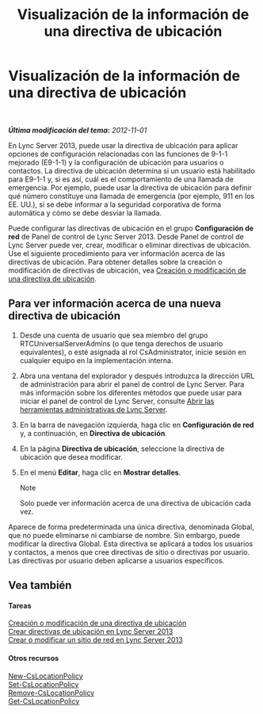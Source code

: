 ﻿---
title: Visualización de la información de una directiva de ubicación
TOCTitle: Visualización de la información de una directiva de ubicación
ms:assetid: 14e41bcb-ea0a-49c2-99b3-1f61fc34416d
ms:mtpsurl: https://technet.microsoft.com/es-es/library/Gg520954(v=OCS.15)
ms:contentKeyID: 48274519
ms.date: 01/07/2017
mtps_version: v=OCS.15
ms.translationtype: HT
---

# Visualización de la información de una directiva de ubicación

 

_**Última modificación del tema:** 2012-11-01_

En Lync Server 2013, puede usar la directiva de ubicación para aplicar opciones de configuración relacionadas con las funciones de 9-1-1 mejorado (E9-1-1) y la configuración de ubicación para usuarios o contactos. La directiva de ubicación determina si un usuario está habilitado para E9-1-1 y, si es así, cuál es el comportamiento de una llamada de emergencia. Por ejemplo, puede usar la directiva de ubicación para definir qué número constituye una llamada de emergencia (por ejemplo, 911 en los EE. UU.), si se debe informar a la seguridad corporativa de forma automática y cómo se debe desviar la llamada.

Puede configurar las directivas de ubicación en el grupo **Configuración de red** de Panel de control de Lync Server 2013. Desde Panel de control de Lync Server puede ver, crear, modificar o eliminar directivas de ubicación. Use el siguiente procedimiento para ver información acerca de las directivas de ubicación. Para obtener detalles sobre la creación o modificación de directivas de ubicación, vea [Creación o modificación de una directiva de ubicación](lync-server-2013-creating-or-modifying-a-location-policy.md).

## Para ver información acerca de una nueva directiva de ubicación

1.  Desde una cuenta de usuario que sea miembro del grupo RTCUniversalServerAdmins (o que tenga derechos de usuario equivalentes), o esté asignada al rol CsAdministrator, inicie sesión en cualquier equipo en la implementación interna.

2.  Abra una ventana del explorador y después introduzca la dirección URL de administración para abrir el panel de control de Lync Server. Para más información sobre los diferentes métodos que puede usar para iniciar el panel de control de Lync Server, consulte [Abrir las herramientas administrativas de Lync Server](lync-server-2013-open-lync-server-administrative-tools.md).

3.  En la barra de navegación izquierda, haga clic en **Configuración de red** y, a continuación, en **Directiva de ubicación**.

4.  En la página **Directiva de ubicación**, seleccione la directiva de ubicación que desea modificar.

5.  En el menú **Editar**, haga clic en **Mostrar detalles**.
    

    > [!NOTE]
    > Solo puede ver información acerca de una directiva de ubicación cada vez.



Aparece de forma predeterminada una única directiva, denominada Global, que no puede eliminarse ni cambiarse de nombre. Sin embargo, puede modificar la directiva Global. Esta directiva se aplicará a todos los usuarios y contactos, a menos que cree directivas de sitio o directivas por usuario. Las directivas por usuario deben aplicarse a usuarios específicos.

## Vea también

#### Tareas

[Creación o modificación de una directiva de ubicación](lync-server-2013-creating-or-modifying-a-location-policy.md)  
[Crear directivas de ubicación en Lync Server 2013](lync-server-2013-create-location-policies.md)  
[Crear o modificar un sitio de red en Lync Server 2013](lync-server-2013-create-or-modify-a-network-site.md)  

#### Otros recursos

[New-CsLocationPolicy](new-cslocationpolicy.md)  
[Set-CsLocationPolicy](set-cslocationpolicy.md)  
[Remove-CsLocationPolicy](remove-cslocationpolicy.md)  
[Get-CsLocationPolicy](get-cslocationpolicy.md)

